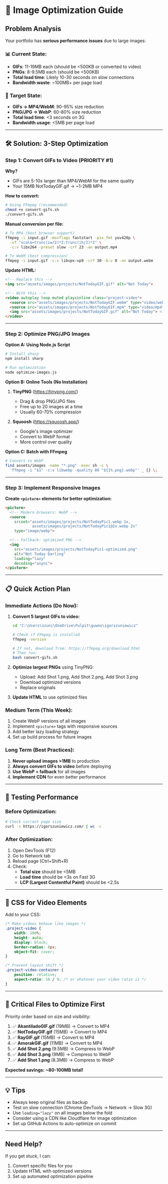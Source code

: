 # 🚀 Image Optimization Guide

## Problem Analysis

Your portfolio has **serious performance issues** due to large images:

### 📊 Current State:
- **GIFs**: 11-19MB each (should be <500KB or converted to video)
- **PNGs**: 8-9.5MB each (should be <500KB)
- **Total load time**: Likely 10-30 seconds on slow connections
- **Bandwidth waste**: ~100MB+ per page load

### 🎯 Target State:
- **GIFs → MP4/WebM**: 90-95% size reduction
- **PNG/JPG → WebP**: 60-80% size reduction
- **Total load time**: <3 seconds on 3G
- **Bandwidth usage**: <5MB per page load

---

## 🛠️ Solution: 3-Step Optimization

### Step 1: Convert GIFs to Video (PRIORITY #1)

**Why?**
- GIFs are 5-10x larger than MP4/WebM for the same quality
- Your 15MB NotTodayGIF.gif → ~1-2MB MP4

**How to convert:**

```bash
# Using FFmpeg (recommended)
chmod +x convert-gifs.sh
./convert-gifs.sh
```

**Manual conversion per file:**
```bash
# To MP4 (best browser support)
ffmpeg -i input.gif -movflags faststart -pix_fmt yuv420p \
  -vf "scale=trunc(iw/2)*2:trunc(ih/2)*2" \
  -c:v libx264 -preset slow -crf 23 -an output.mp4

# To WebM (best compression)
ffmpeg -i input.gif -c:v libvpx-vp9 -crf 30 -b:v 0 -an output.webm
```

**Update HTML:**
```html
<!-- Replace this -->
<img src="assets/images/projects/NotTodayGIF.gif" alt="Not Today">

<!-- With this -->
<video autoplay loop muted playsinline class="project-video">
  <source src="assets/images/projects/NotTodayGIF.webm" type="video/webm">
  <source src="assets/images/projects/NotTodayGIF.mp4" type="video/mp4">
  <img src="assets/images/projects/NotTodayGIF.gif" alt="Not Today"> <!-- fallback -->
</video>
```

---

### Step 2: Optimize PNG/JPG Images

**Option A: Using Node.js Script**

```bash
# Install sharp
npm install sharp

# Run optimization
node optimize-images.js
```

**Option B: Online Tools (No Installation)**

1. **TinyPNG** (https://tinypng.com/)
   - Drag & drop PNG/JPG files
   - Free up to 20 images at a time
   - Usually 60-70% compression

2. **Squoosh** (https://squoosh.app/)
   - Google's image optimizer
   - Convert to WebP format
   - More control over quality

**Option C: Batch with FFmpeg**

```bash
# Convert to WebP
find assets/images -name "*.png" -exec sh -c \
  'ffmpeg -i "$1" -c:v libwebp -quality 80 "${1%.png}.webp"' _ {} \;
```

---

### Step 3: Implement Responsive Images

**Create `<picture>` elements for better optimization:**

```html
<picture>
  <!-- Modern browsers: WebP -->
  <source
    srcset="assets/images/projects/NotTodayPic1.webp 1x,
            assets/images/projects/NotTodayPic1@2x.webp 2x"
    type="image/webp">

  <!-- Fallback: optimized PNG -->
  <img
    src="assets/images/projects/NotTodayPic1-optimized.png"
    alt="Not Today Darling"
    loading="lazy"
    decoding="async">
</picture>
```

---

## 📋 Quick Action Plan

### Immediate Actions (Do Now):

1. **Convert 5 largest GIFs to video:**
   ```bash
   cd "C:\Users\szuni\OneDrive\Pulpit\guwno\igorszuniewicz"

   # Check if FFmpeg is installed
   ffmpeg -version

   # If not, download from: https://ffmpeg.org/download.html
   # Then run:
   bash convert-gifs.sh
   ```

2. **Optimize largest PNGs** using TinyPNG:
   - Upload: Add Shot 1.png, Add Shot 2.png, Add Shot 3.png
   - Download optimized versions
   - Replace originals

3. **Update HTML** to use optimized files

### Medium Term (This Week):

1. Create WebP versions of all images
2. Implement `<picture>` tags with responsive sources
3. Add better lazy loading strategy
4. Set up build process for future images

### Long Term (Best Practices):

1. **Never upload images >1MB** to production
2. **Always convert GIFs to video** before deploying
3. **Use WebP + fallback** for all images
4. **Implement CDN** for even better performance

---

## 🧪 Testing Performance

### Before Optimization:
```bash
# Check current page size
curl -s https://igorszuniewicz.com/ | wc -c
```

### After Optimization:
1. Open DevTools (F12)
2. Go to Network tab
3. Reload page (Ctrl+Shift+R)
4. Check:
   - **Total size** should be <5MB
   - **Load time** should be <3s on Fast 3G
   - **LCP (Largest Contentful Paint)** should be <2.5s

---

## 🎨 CSS for Video Elements

Add to your CSS:

```css
/* Make videos behave like images */
.project-video {
    width: 100%;
    height: auto;
    display: block;
    border-radius: 8px;
    object-fit: cover;
}

/* Prevent layout shift */
.project-video-container {
    position: relative;
    aspect-ratio: 16 / 9; /* or whatever your video ratio is */
}
```

---

## 🚨 Critical Files to Optimize First

Priority order based on size and visibility:

1. ✅ **AkantiladoGIF.gif** (19MB) → Convert to MP4
2. ✅ **NotTodayGIF.gif** (15MB) → Convert to MP4
3. ✅ **RayGIF.gif** (15MB) → Convert to MP4
4. ✅ **AmorakGIF.gif** (11MB) → Convert to MP4
5. ✅ **Add Shot 2.png** (9.5MB) → Compress to WebP
6. ✅ **Add Shot 3.png** (9MB) → Compress to WebP
7. ✅ **Add Shot 1.png** (8.3MB) → Compress to WebP

**Expected savings: ~80-100MB total!**

---

## 💡 Tips

- Always keep original files as backup
- Test on slow connection (Chrome DevTools → Network → Slow 3G)
- Use `loading="lazy"` on all images below the fold
- Consider using a CDN like Cloudflare for image optimization
- Set up GitHub Actions to auto-optimize on commit

---

## Need Help?

If you get stuck, I can:
1. Convert specific files for you
2. Update HTML with optimized versions
3. Set up automated optimization pipeline

